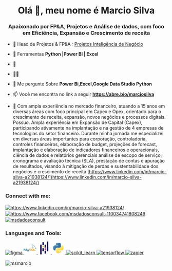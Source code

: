 <h1 align="center">Olá 👋, meu nome é Marcio Silva</h1>
<h3 align="center">Apaixonado por FP&A, Projetos e Análise de dados, com foco em Eficiência, Expansão e Crescimento de receita</h3>

- 🔭 Head de Projetos & FP&A  : [Projetos Inteligência de Negócio](https://bit.ly/3QTogSE)

- 🌱 Ferramentas  **Python |Power BI | Excel**

- 👯 

- 👨‍💻 

- 💬 Me pergunte Sobre **Power Bi,Excel,Google Data Studio Python**

- 📫 Você me encontra no link a seguir **https://abre.bio/marciosilva**

- 📄 Com ampla experiência no mercado financeiro, atuando a 15 anos em diversas áreas com foco principal em Capex e Opex, orientado para o crescimento de receita, expansão, novos negócios e processos digitais. Possuo. Ampla experiência em Expansão de Capital (Capex), participando ativamente na implantação e na gestão de 4 empresas de tecnologias do setor financeiro. Durante minha jornada me especializei em diversas áreas importantes para corporação, controladoria, controles financeiros, elaboração de budget, projeções de forecast, implantação e elaboração de indicadores financeiros e operacionais, ciência de dados e relatórios gerenciais análise de escopo de serviço; cronograma e avaliação técnica (SLA), prestação de contas e apuração de resultados, visando à mitigação de perdas e sustentabilidade dos negócios e crescimento de receita [https://www.linkedin.com/in/marcio-silva-a21938124/](https://www.linkedin.com/in/marcio-silva-a21938124/)

<h3 align="left">Connect with me:</h3>
<p align="left">
<a href="https://linkedin.com/in/https://www.linkedin.com/in/marcio-silva-a21938124/" target="blank"><img align="center" src="https://raw.githubusercontent.com/rahuldkjain/github-profile-readme-generator/master/src/images/icons/Social/linked-in-alt.svg" alt="https://www.linkedin.com/in/marcio-silva-a21938124/" height="30" width="40" /></a>
<a href="https://fb.com/https://www.facebook.com/msdadosconsult-110034741808249" target="blank"><img align="center" src="https://raw.githubusercontent.com/rahuldkjain/github-profile-readme-generator/master/src/images/icons/Social/facebook.svg" alt="https://www.facebook.com/msdadosconsult-110034741808249" height="30" width="40" /></a>
<a href="https://instagram.com/msdadosconsult" target="blank"><img align="center" src="https://raw.githubusercontent.com/rahuldkjain/github-profile-readme-generator/master/src/images/icons/Social/instagram.svg" alt="msdadosconsult" height="30" width="40" /></a>
</p>

<h3 align="left">Languages and Tools:</h3>
<p align="left"> <a href="https://www.figma.com/" target="_blank" rel="noreferrer"> <img src="https://www.vectorlogo.zone/logos/figma/figma-icon.svg" alt="figma" width="40" height="40"/> </a> <a href="https://www.mysql.com/" target="_blank" rel="noreferrer"> <img src="https://raw.githubusercontent.com/devicons/devicon/master/icons/mysql/mysql-original-wordmark.svg" alt="mysql" width="40" height="40"/> </a> <a href="https://pandas.pydata.org/" target="_blank" rel="noreferrer"> <img src="https://raw.githubusercontent.com/devicons/devicon/2ae2a900d2f041da66e950e4d48052658d850630/icons/pandas/pandas-original.svg" alt="pandas" width="40" height="40"/> </a> <a href="https://www.python.org" target="_blank" rel="noreferrer"> <img src="https://raw.githubusercontent.com/devicons/devicon/master/icons/python/python-original.svg" alt="python" width="40" height="40"/> </a> <a href="https://scikit-learn.org/" target="_blank" rel="noreferrer"> <img src="https://upload.wikimedia.org/wikipedia/commons/0/05/Scikit_learn_logo_small.svg" alt="scikit_learn" width="40" height="40"/> </a> <a href="https://www.tensorflow.org" target="_blank" rel="noreferrer"> <img src="https://www.vectorlogo.zone/logos/tensorflow/tensorflow-icon.svg" alt="tensorflow" width="40" height="40"/> </a> <a href="https://zapier.com" target="_blank" rel="noreferrer"> <img src="https://www.vectorlogo.zone/logos/zapier/zapier-icon.svg" alt="zapier" width="40" height="40"/> </a> </p>

<p><img align="center" src="https://github-readme-stats.vercel.app/api/top-langs?username=msmarcio&show_icons=true&locale=en&layout=compact" alt="msmarcio" /></p>
